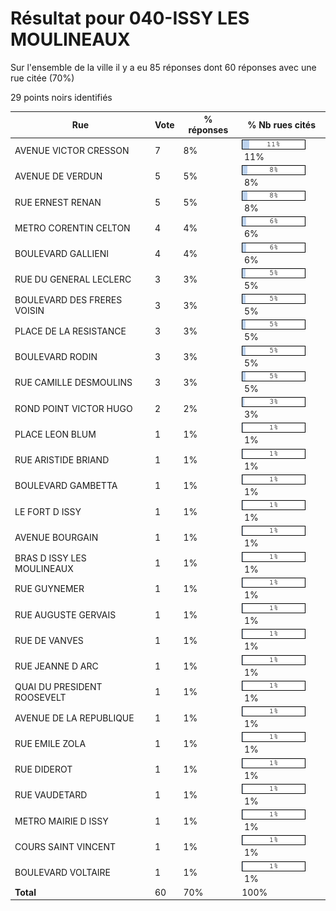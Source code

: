 # Résultat pour 040-ISSY LES MOULINEAUX

Sur l'ensemble de la ville il y a eu 85 réponses dont 60 réponses avec une rue citée (70%)

29 points noirs identifiés

| Rue | Vote | % réponses | % Nb rues cités|
|-----|------|------------|----------------|
| AVENUE VICTOR CRESSON | 7 | 8% | <img src="../../img/bar_11.gif" />&nbsp;11%|
| AVENUE DE VERDUN | 5 | 5% | <img src="../../img/bar_8.gif" />&nbsp;8%|
| RUE ERNEST RENAN | 5 | 5% | <img src="../../img/bar_8.gif" />&nbsp;8%|
| METRO CORENTIN CELTON | 4 | 4% | <img src="../../img/bar_6.gif" />&nbsp;6%|
| BOULEVARD GALLIENI | 4 | 4% | <img src="../../img/bar_6.gif" />&nbsp;6%|
| RUE DU GENERAL LECLERC | 3 | 3% | <img src="../../img/bar_5.gif" />&nbsp;5%|
| BOULEVARD DES FRERES VOISIN | 3 | 3% | <img src="../../img/bar_5.gif" />&nbsp;5%|
| PLACE DE LA RESISTANCE | 3 | 3% | <img src="../../img/bar_5.gif" />&nbsp;5%|
| BOULEVARD RODIN | 3 | 3% | <img src="../../img/bar_5.gif" />&nbsp;5%|
| RUE CAMILLE DESMOULINS | 3 | 3% | <img src="../../img/bar_5.gif" />&nbsp;5%|
| ROND POINT VICTOR HUGO | 2 | 2% | <img src="../../img/bar_3.gif" />&nbsp;3%|
| PLACE LEON BLUM | 1 | 1% | <img src="../../img/bar_1.gif" />&nbsp;1%|
| RUE ARISTIDE BRIAND | 1 | 1% | <img src="../../img/bar_1.gif" />&nbsp;1%|
| BOULEVARD GAMBETTA | 1 | 1% | <img src="../../img/bar_1.gif" />&nbsp;1%|
| LE FORT D ISSY | 1 | 1% | <img src="../../img/bar_1.gif" />&nbsp;1%|
| AVENUE BOURGAIN | 1 | 1% | <img src="../../img/bar_1.gif" />&nbsp;1%|
| BRAS D ISSY LES MOULINEAUX | 1 | 1% | <img src="../../img/bar_1.gif" />&nbsp;1%|
| RUE GUYNEMER | 1 | 1% | <img src="../../img/bar_1.gif" />&nbsp;1%|
| RUE AUGUSTE GERVAIS | 1 | 1% | <img src="../../img/bar_1.gif" />&nbsp;1%|
| RUE DE VANVES | 1 | 1% | <img src="../../img/bar_1.gif" />&nbsp;1%|
| RUE JEANNE D ARC | 1 | 1% | <img src="../../img/bar_1.gif" />&nbsp;1%|
| QUAI DU PRESIDENT ROOSEVELT | 1 | 1% | <img src="../../img/bar_1.gif" />&nbsp;1%|
| AVENUE DE LA REPUBLIQUE | 1 | 1% | <img src="../../img/bar_1.gif" />&nbsp;1%|
| RUE EMILE ZOLA | 1 | 1% | <img src="../../img/bar_1.gif" />&nbsp;1%|
| RUE DIDEROT | 1 | 1% | <img src="../../img/bar_1.gif" />&nbsp;1%|
| RUE VAUDETARD | 1 | 1% | <img src="../../img/bar_1.gif" />&nbsp;1%|
| METRO MAIRIE D ISSY | 1 | 1% | <img src="../../img/bar_1.gif" />&nbsp;1%|
| COURS SAINT VINCENT | 1 | 1% | <img src="../../img/bar_1.gif" />&nbsp;1%|
| BOULEVARD VOLTAIRE | 1 | 1% | <img src="../../img/bar_1.gif" />&nbsp;1%|
| **Total** | 60 | 70% | 100%|
